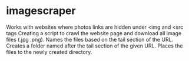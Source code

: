 # imagescraper
Works with websites where photos links are hidden under <img and <src tags
Creating a script to crawl the website page and download all image files (.jpg .png).
  Names the files based on the tail section of the URL.
  Creates a folder named after the tail section of the given URL.
  Places the files to the newly created directory.
